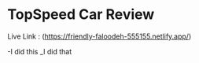 # TopSpeed Car Review
Live Link :
(https://friendly-faloodeh-555155.netlify.app/)

-I did this
_I did that

